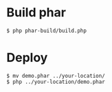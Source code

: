 Build phar
========

```
$ php phar-build/build.php
```

Deploy
========

```
$ mv demo.phar ../your-location/
$ php ../your-location/demo.phar
```




